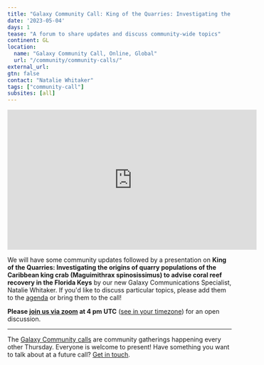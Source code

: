 ```yaml
---
title: "Galaxy Community Call: King of the Quarries: Investigating the origins of quarry populations of the Caribbean king crab (Maguimithrax spinosissimus) to advise coral reef recovery in the Florida Keys"
date: '2023-05-04'
days: 1
tease: "A forum to share updates and discuss community-wide topics"
continent: GL
location:
  name: "Galaxy Community Call, Online, Global"
  url: "/community/community-calls/"
external_url:
gtn: false
contact: "Natalie Whitaker"
tags: ["community-call"]
subsites: [all]
---
```


<iframe width="560" height="315" src="https://www.youtube.com/embed/gP24MIbPMRQ" title="YouTube video player" frameborder="0" allow="accelerometer; autoplay; clipboard-write; encrypted-media; gyroscope; picture-in-picture; web-share" allowfullscreen></iframe>

We will have some community updates followed by a presentation on **King of the Quarries: Investigating the origins of quarry populations of the Caribbean king crab (Maguimithrax spinosissimus) to advise coral reef recovery in the Florida Keys** by our new Galaxy Communications Specialist, Natalie Whitaker. If you'd like to discuss particular topics, please add them to the [agenda](https://docs.google.com/document/d/1PYUnO_td7f-l0fxRYDn8D6ER7W6eY-E9mUx8ErT8kJ4/edit?usp=sharing) or bring them to the call!

**Please [join us via zoom](https://zoom.us/j/93232917829?pwd=NThHTkdDYmFTRExuV0VvaE1vRmZ1UT09) at 4 pm UTC** ([see in your timezone](https://www.timeanddate.com/worldclock/fixedtime.html?msg=Galaxy+community+call&iso=20221117T16)) for an open discussion.


---

The [Galaxy Community calls](/community/community-calls/) are community gatherings happening every other Thursday. Everyone is welcome to present! Have something you want to talk about at a future call? [Get in touch](mailto:outreach@galaxyproject.org).
